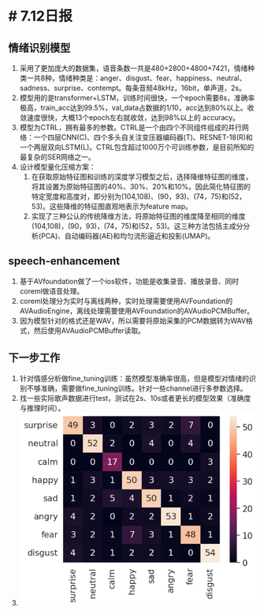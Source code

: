 # # 7.12日报

## 情绪识别模型

1. 采用了更加庞大的数据集，语音条数一共是480+2800+4800+7421，情绪种类一共8种，情绪种类是：anger、disgust、fear、happiness、neutral、sadness、surprise、contempt。每条音频48kHz，16bit，单声道，2s。
2. 模型用的是transformer+LSTM，训练时间很快，一个epoch需要8s，准确率极高，train_acc达到99.5%，val_data占数据的1/10，acc达到80%以上。收敛速度很快，大概13个epoch左右就收敛，达到98%以上的 accuracy。
3. 模型为CTRL，拥有最多的参数。CTRL是一个由四个不同组件组成的并行网络：一个四层CNN(C)、四个多头自关注变压器编码器(T)、RESNET-18(R)和一个两层双向LSTM(L)。CTRL包含超过1000万个可训练参数，是目前所知的最复杂的SER网络之一。
4. 设计模型量化压缩方案：
   1. 在获取原始特征图和训练的深度学习模型之后，选择降维特征图的维度，将其设置为原始特征图的40%、30%、20%和10%。因此简化特征图的特定宽度和高度对，即分别为(104,108)、(90，93)、(74，75)和(52，53)。这些降维的特征图直观地表示为feature map。
   2. 实现了三种公认的传统降维方法，将原始特征图的维度降至相同的维度(104,108)，(90，93)，(74，75)和(52，53)。这三种方法包括主成分分析(PCA)、自动编码器(AE)和均匀流形逼近和投影(UMAP)。

## speech-enhancement

1. 基于AVfoundation做了一个ios软件，功能是收集录音、播放录音、同时coreml做语音处理。
2. coreml处理分为实时与离线两种，实时处理需要使用AVFoundation的AVAudioEngine，离线处理需要使用AVFoundation的AVAudioPCMBuffer。
3. 因为模型针对的格式还是WAV，所以需要将原始采集的PCM数据转为WAV格式，然后使用AVAudioPCMBuffer读取。

## 下一步工作

1. 针对情感分析做fine_tuning训练：虽然模型准确率很高，但是模型对情绪的识别不够准确，需要做fine_tuning训练。针对一些channel进行多参数选择。
2. 找一些实际歌声数据进行test，测试在2s、10s或者更长的模型效果（准确度与推理时间）。
3. ![confusion matrix](images/混淆矩阵.png)
